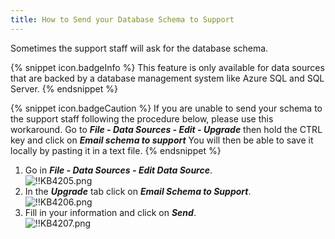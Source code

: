 ```yaml
---
title: How to Send your Database Schema to Support
---
```

Sometimes the support staff will ask for the database schema.

{% snippet icon.badgeInfo %}
This feature is only available for data sources that are backed by a database management system like Azure SQL and SQL Server.
{% endsnippet %}

{% snippet icon.badgeCaution %}
If you are unable to send your schema to the support staff following the procedure below, please use this workaround. Go to ***File - Data Sources - Edit - Upgrade*** then hold the CTRL key and click on ***Email schema to support*** You will then be able to save it locally by pasting it in a text file.
{% endsnippet %}

1. Go in ***File - Data Sources - Edit Data Source***.  
![!!KB4205.png](/img/en/kb/KB4205.png)
1. In the ***Upgrade*** tab click on ***Email Schema to Support***.  
![!!KB4206.png](/img/en/kb/KB4206.png)
1. Fill in your information and click on ***Send***.  
![!!KB4207.png](/img/en/kb/KB4207.png)

